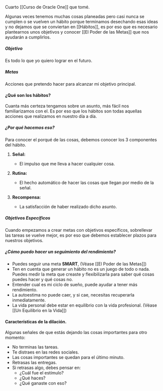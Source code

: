 Cuarto [[Curso de Oracle One]] que tomé.

Algunas veces tenemos muchas cosas planeadas pero casi nunca se cumplen o se vuelven un hábito porque terminamos desechando esas ideas y no dejamos que se conviertan en [[Hábitos]], es por eso que es necesario plantearnos unos objetivos y conocer [[El Poder de las Metas]] que nos ayudarán a cumplirlos.

##### Objetivo
Es todo lo que yo quiero lograr en el futuro.
##### Metas
Acciones que pretendo hacer para alcanzar mi objetivo principal.


#### ¿Qué son los hábitos?

Cuanta más certeza tengamos sobre un asunto, más fácil nos familiarizamos con el. Es por eso que los hábitos son todas aquellas acciones que realizamos en nuestro día a día.

##### ¿Por qué hacemos eso?

Para conocer el porqué de las cosas, debemos conocer los 3 componentes del hábito.

1. **Señal:** 
	- El impulso que me lleva a hacer cualquier cosa.
	
2. **Rutina:**
	- El hecho automático de hacer las cosas que llegan por medio de la señal.
	
1. **Recompensa:**
	- La satisfacción de haber realizado dicho asunto.


##### Objetivos Específicos

Cuando empezamos a crear metas con objetivos específicos, sobrellevar las tareas se vuelve mejor, es por eso que debemos establecer plazos para nuestros objetivos.

##### ¿Cómo puedo hacer un seguimiento del rendimiento?

- Puedes seguir una meta **SMART**, (Véase [[El Poder de las Metas]])
- Ten en cuenta que generar un hábito no es un juego de todo o nada. Puedes medir la meta que creaste y flexibilizarla para saber qué cosas puedes hacer y qué cosas no.
- Entender cual es mi ciclo de sueño, puede ayudar a tener más rendimiento.
- La autoestima no puede caer, y si cae, necesitas recuperarla inmediatamente.
- La vida personal debe estar en equilibrio con la vida profesional. (Véase [[Un Equilibrio en la Vida]])
#### Características de la dilación.

Algunas señales de que estás dejando las cosas importantes para otro momento:

- No terminas las tareas.
- Te distraes en las redes sociales.
- Las cosas importantes se quedan para el último minuto.
- Retrasas las entregas.
- Si retrasas algo, debes pensar en:
	- ¿Cuál fue el estímulo?
	- ¿Qué haces?
	- ¿Qué ganaste con eso?


